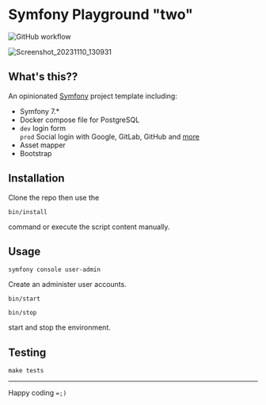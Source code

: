 # Symfony Playground "two"

![GitHub workflow](https://github.com/elkuku/symfony-playground-two/actions/workflows/tests.yml/badge.svg)

![Screenshot_20231110_130931](https://github.com/elkuku/symfony-playground-two/assets/33978/23f73524-bf02-4af6-8c05-5da4ed8fdb7a)

## What's this??
An opinionated [Symfony](https://symfony.com) project template including:

* Symfony 7.*
* Docker compose file for PostgreSQL
* `dev` login form <br/> `prod` Social login with Google, GitLab, GitHub and [more](https://github.com/knpuniversity/oauth2-client-bundle#step-1-download-the-client-library)
* Asset mapper
* Bootstrap

## Installation
Clone the repo then use the
```shell
bin/install
```
command or execute the script content manually.
   
## Usage
```shell
symfony console user-admin
```
Create an administer user accounts.
```shell
bin/start
```
```shell
bin/stop
```
start and stop the environment.

## Testing

```shell
make tests
```

----

Happy coding `=;)`
